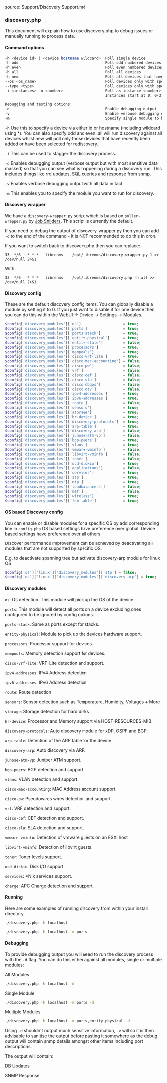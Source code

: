 source: Support/Discovery Support.md
### discovery.php

This document will explain how to use discovery.php to debug issues or manually running to process data.

#### Command options
```bash
-h <device id> | <device hostname wildcard>  Poll single device
-h odd                                       Poll odd numbered devices  (same as -i 2 -n 0)
-h even                                      Poll even numbered devices (same as -i 2 -n 1)
-h all                                       Poll all devices
-h new                                       Poll all devices that have not had a discovery run before
--os <os_name>                               Poll devices only with specified operating system
--type <type>                                Poll devices only with specified type
-i <instances> -n <number>                   Poll as instance <number> of <instances>
                                             Instances start at 0. 0-3 for -n 4

Debugging and testing options:
-d                                           Enable debugging output
-v                                           Enable verbose debugging output
-m                                           Specify single module to be run


```

`-h` Use this to specify a device via either id or hostname (including wildcard using *). You can also specify odd and
even. all will run discovery against all devices whilst
new will poll only those devices that have recently been added or have been selected for rediscovery.

`-i` This can be used to stagger the discovery process.

`-d` Enables debugging output (verbose output but with most sensitive data masked) so that you can see what is happening during a discovery run. This includes things like rrd updates, SQL queries and response from snmp.

`-v` Enables verbose debugging output with all data in tact.

`-m` This enables you to specify the module you want to run for discovery.

#### Discovery wrapper

We have a `discovery-wrapper.py` script which is based on `poller-wrapper.py` by [Job Snijders](https://github.com/job). This script is currently the default.

If you need to debug the output of discovery-wrapper.py then you can add `-d` to the end of the command - it is NOT recommended to do this in cron.

If you want to switch back to discovery.php then you can replace:

`33  */6   * * *   librenms    /opt/librenms/discovery-wrapper.py 1 >> /dev/null 2>&1`

With:

`33  */6   * * *   librenms    /opt/librenms/discovery.php -h all >> /dev/null 2>&1`

#### Discovery config

These are the default discovery config items. You can globally disable a module by setting it to 0. If you just want to
disable it for one device then you can do this within the WebUI -> Device -> Settings -> Modules.

```php
$config['discovery_modules']['os']                   = true;
$config['discovery_modules']['ports']                = true;
$config['discovery_modules']['ports-stack']          = true;
$config['discovery_modules']['entity-physical']      = true;
$config['discovery_modules']['entity-state']         = false;
$config['discovery_modules']['processors']           = true;
$config['discovery_modules']['mempools']             = true;
$config['discovery_modules']['cisco-vrf-lite']       = true;
$config['discovery_modules']['cisco-mac-accounting'] = false;
$config['discovery_modules']['cisco-pw']             = false;
$config['discovery_modules']['vrf']                  = false;
$config['discovery_modules']['cisco-cef']            = false;
$config['discovery_modules']['cisco-sla']            = false;
$config['discovery_modules']['cisco-cbqos']          = false;
$config['discovery_modules']['cisco-otv']            = false;
$config['discovery_modules']['ipv4-addresses']       = true;
$config['discovery_modules']['ipv6-addresses']       = true;
$config['discovery_modules']['route']                = false;
$config['discovery_modules']['sensors']              = true;
$config['discovery_modules']['storage']              = true;
$config['discovery_modules']['hr-device']            = true;
$config['discovery_modules']['discovery-protocols']  = true;
$config['discovery_modules']['arp-table']            = true;
$config['discovery_modules']['discovery-arp']        = false;
$config['discovery_modules']['junose-atm-vp']        = false;
$config['discovery_modules']['bgp-peers']            = true;
$config['discovery_modules']['vlans']                = true;
$config['discovery_modules']['vmware-vminfo']        = false;
$config['discovery_modules']['libvirt-vminfo']       = false;
$config['discovery_modules']['toner']                = false;
$config['discovery_modules']['ucd-diskio']           = true;
$config['discovery_modules']['applications']         = false;
$config['discovery_modules']['services']             = true;
$config['discovery_modules']['stp']                  = true;
$config['discovery_modules']['ntp']                  = true;
$config['discovery_modules']['loadbalancers']        = false;
$config['discovery_modules']['mef']                  = false;
$config['discovery_modules']['wireless']             = true;
$config['discovery_modules']['fdb-table']            = true;
```

#### OS based Discovery config

You can enable or disable modules for a specific OS by add corresponding line in `config.php`
OS based settings have preference over global. Device based settings have preference over all others

Discover performance improvement can be achieved by deactivating all modules that are not supported by specific OS.

E.g. to deactivate spanning tree but activate discovery-arp module for linux OS

```php
$config['os']['linux']['discovery_modules']['stp'] = false;
$config['os']['linux']['discovery_modules']['discovery-arp'] = true;
```

#### Discovery modules

`os`: Os detection. This module will pick up the OS of the device.

`ports`: This module will detect all ports on a device excluding ones configured to be ignored by config options.

`ports-stack`: Same as ports except for stacks.

`entity-physical`: Module to pick up the devices hardware support.

`processors`: Processor support for devices.

`mempools`: Memory detection support for devices.

`cisco-vrf-lite`: VRF-Lite detection and support.

`ipv4-addresses`: IPv4 Address detection

`ipv6-addresses`: IPv6 Address detection

`route`: Route detection

`sensors`: Sensor detection such as Temperature, Humidity, Voltages + More

`storage`: Storage detection for hard disks

`hr-device`: Processor and Memory support via HOST-RESOURCES-MIB.

`discovery-protocols`: Auto discovery module for xDP, OSPF and BGP.

`arp-table`: Detection of the ARP table for the device.

`discovery-arp`: Auto discovery via ARP.

`junose-atm-vp`: Juniper ATM support.

`bgp-peers`: BGP detection and support.

`vlans`: VLAN detection and support.

`cisco-mac-accounting`: MAC Address account support.

`cisco-pw`: Pseudowires wires detection and support.

`vrf`: VRF detection and support.

`cisco-cef`: CEF detection and support.

`cisco-sla`: SLA detection and support.

`vmware-vminfo`: Detection of vmware guests on an ESXi host

`libvirt-vminfo`: Detection of libvirt guests.

`toner`: Toner levels support.

`ucd-diskio`: Disk I/O support.

`services`: *Nix services support.

`charge`: APC Charge detection and support.

#### Running

Here are some examples of running discovery from within your install directory.
```bash
./discovery.php -h localhost

./discovery.php -h localhost -m ports
```

#### Debugging

To provide debugging output you will need to run the discovery process with the `-d` flag. You can do this either against
all modules, single or multiple modules:

All Modules
```bash
./discovery.php -h localhost -d
```

Single Module
```bash
./discovery.php -h localhost -m ports -d
```

Multiple Modules
```bash
./discovery.php -h localhost -m ports,entity-physical -d
```

Using `-d` shouldn't output much sensitive information, `-v` will so it is then advisable to sanitise the output before pasting it somewhere as the debug output will contain snmp details amongst other items including port descriptions.

The output will contain:

DB Updates

SNMP Response

